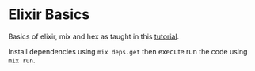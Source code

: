 # Elixir Basics

Basics of elixir, mix and hex as taught in this [tutorial](https://www.youtube.com/watch?v=-lgtb-YSUWE).

Install dependencies using `mix deps.get` then execute run the code using `mix run`.
